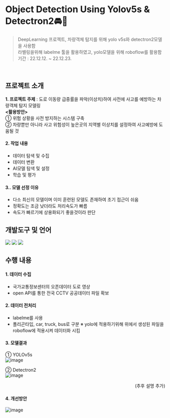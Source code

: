 # Object Detection Using Yolov5s & Detectron2🚘🚖
> DeepLearning 프로젝트, 차량객체 탐지를 위해 yolo v5s와 detectron2모델을 사용함  
> 라벨링을위해 labelme 툴을 활용하였고, yolo모델을 위해 roboflow를 활용함  
> 기간 : 22.12.12. ~ 22.12.23.
<br>

## 프로젝트 소개
**1. 프로젝트 주제** : 도로 이동량 급중률을 파악(이상치)하여 사전에 사고를 예방하는 차량객체 탐지 모델링  
**<활용방안>**  
① 위험 상황을 사전 방지하는 시스템 구축  
② 차량뿐만 아니라 사고 위험성이 높은곳의 지역별 이상치를 설정하여 사고예방에 도움될 것  

#### 2. 작업 내용
- 데이터 탐색 및 수집
- 데이터 변환
- AI모델 탐색 및 설정
- 학습 및 평가

#### 3.. 모델 선정 이유
- 다소 최신의 모델이며 이미 훈련된 모델도 존재하여 초기 접근이 쉬움
- 정확도는 조금 낮더라도 처리속도가 빠름
- 속도가 빠르기에 상용화되기 좋을것이라 판단

## 개발도구 및 언어
<img src="http://img.shields.io/badge/coLab-F9AB00?style=round&logo=googlecolab&logoColor=white" /> <img src="http://img.shields.io/badge/Python-3776AB?style=round&logo=Python&logoColor=white" /> <img src="http://img.shields.io/badge/PyTorch-EE4C2C?style=round&logo=PyTorch&logoColor=white" /> 

## 수행 내용  
#### 1. 데이터 수집  
- 국가교통정보센터의 오픈데이터 도로 영상
- open API를 통한 전국 CCTV 공공데이터 파일 확보  

#### 2. 데이터 전처리
- labelme를 사용
- 폴리곤타입, car, truck, bus로 구분
※ yolo에 적용하기위해 위에서 생성된 파일을 roboflow에 적용시켜 데이터화 시킴

#### 3. 모델결과
① YOLOv5s  
![image](https://user-images.githubusercontent.com/114147352/233818277-85b5f1a3-d6e5-42c0-9efa-5c752a0d1d69.png)


② Detectron2  
![image](https://user-images.githubusercontent.com/114147352/233818302-e67ab40e-0bc1-4764-ad05-7705be211207.png) 

<div align=right>(추후 설명 추가)</div>

#### 4. 개선방안
![image](https://user-images.githubusercontent.com/114147352/233818225-88044aae-9b06-4579-ae25-8cc70fe46f32.png)
